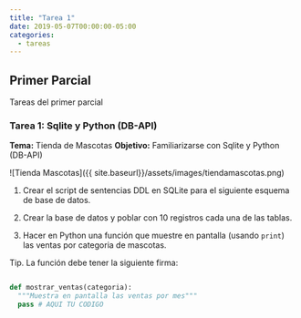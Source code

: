 ```yaml
---
title: "Tarea 1"
date: 2019-05-07T00:00:00-05:00
categories:
  - tareas
---
```


## Primer Parcial

Tareas del primer parcial

### Tarea 1: Sqlite y Python (DB-API)

**Tema:** 
Tienda de Mascotas
**Objetivo:** 
Familiarizarse con Sqlite y Python (DB-API)
  
  ![Tienda Mascotas]({{ site.baseurl}}/assets/images/tiendamascotas.png)
  
  1. Crear el script de sentencias DDL en SQLite para el siguiente esquema de base de datos.

  2. Crear la base de datos y poblar con 10 registros cada una de las tablas.

  3. Hacer en Python una función que muestre en pantalla (usando `print`) las ventas por categoria de mascotas.

  Tip. La función debe tener la siguiente firma:

```python

def mostrar_ventas(categoria):
  """Muestra en pantalla las ventas por mes"""  
  pass # AQUI TU CODIGO

```


